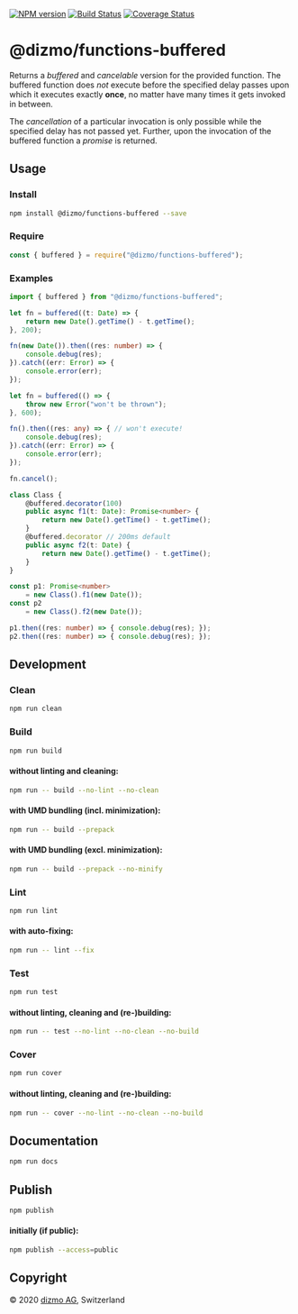 [![NPM version](https://badge.fury.io/js/%40dizmo%2Ffunctions-buffered.svg)](https://npmjs.org/package/@dizmo/functions-buffered)
[![Build Status](https://travis-ci.com/dizmo/functions-buffered.svg?branch=master)](https://travis-ci.com/dizmo/functions-buffered)
[![Coverage Status](https://coveralls.io/repos/github/dizmo/functions-buffered/badge.svg?branch=master)](https://coveralls.io/github/dizmo/functions-buffered?branch=master)

# @dizmo/functions-buffered

Returns a *buffered* and *cancelable* version for the provided function. The buffered function does *not* execute before the specified delay passes upon which it executes exactly **once**, no matter have many times it gets invoked in between.

The *cancellation* of a particular invocation is only possible while the specified delay has not passed yet. Further, upon the invocation of the buffered function a *promise* is returned.

## Usage

### Install

```sh
npm install @dizmo/functions-buffered --save
```

### Require

```javascript
const { buffered } = require("@dizmo/functions-buffered");
```

### Examples

```typescript
import { buffered } from "@dizmo/functions-buffered";
```

```typescript
let fn = buffered((t: Date) => {
    return new Date().getTime() - t.getTime();
}, 200);

fn(new Date()).then((res: number) => {
    console.debug(res);
}).catch((err: Error) => {
    console.error(err);
});
```

```typescript
let fn = buffered(() => {
    throw new Error("won't be thrown");
}, 600);

fn().then((res: any) => { // won't execute!
    console.debug(res);
}).catch((err: Error) => {
    console.error(err);
});

fn.cancel();
```

```typescript
class Class {
    @buffered.decorator(100)
    public async f1(t: Date): Promise<number> {
        return new Date().getTime() - t.getTime();
    }
    @buffered.decorator // 200ms default
    public async f2(t: Date) {
        return new Date().getTime() - t.getTime();
    }
}

const p1: Promise<number>
    = new Class().f1(new Date());
const p2
    = new Class().f2(new Date());

p1.then((res: number) => { console.debug(res); });
p2.then((res: number) => { console.debug(res); });
```

## Development

### Clean

```sh
npm run clean
```

### Build

```sh
npm run build
```

#### without linting and cleaning:

```sh
npm run -- build --no-lint --no-clean
```

#### with UMD bundling (incl. minimization):

```sh
npm run -- build --prepack
```

#### with UMD bundling (excl. minimization):

```sh
npm run -- build --prepack --no-minify
```

### Lint

```sh
npm run lint
```

#### with auto-fixing:

```sh
npm run -- lint --fix
```

### Test

```sh
npm run test
```

#### without linting, cleaning and (re-)building:

```sh
npm run -- test --no-lint --no-clean --no-build
```

### Cover

```sh
npm run cover
```

#### without linting, cleaning and (re-)building:

```sh
npm run -- cover --no-lint --no-clean --no-build
```

## Documentation

```sh
npm run docs
```

## Publish

```sh
npm publish
```

#### initially (if public):

```sh
npm publish --access=public
```

## Copyright

 © 2020 [dizmo AG](http://dizmo.com/), Switzerland
